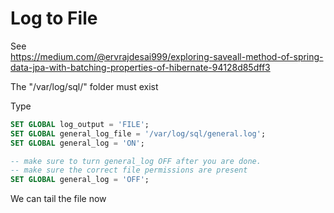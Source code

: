 # Log to File

See  
https://medium.com/@ervrajdesai999/exploring-saveall-method-of-spring-data-jpa-with-batching-properties-of-hibernate-94128d85dff3

The "/var/log/sql/" folder must exist

Type

```sql
SET GLOBAL log_output = 'FILE';
SET GLOBAL general_log_file = '/var/log/sql/general.log';
SET GLOBAL general_log = 'ON';

-- make sure to turn general_log OFF after you are done.
-- make sure the correct file permissions are present
SET GLOBAL general_log = 'OFF';
```

We can tail the file now